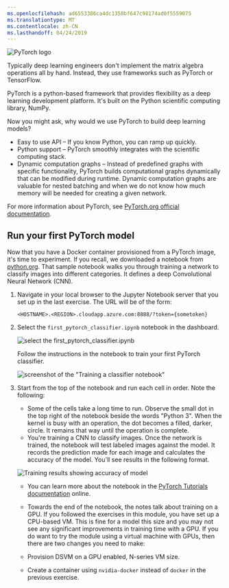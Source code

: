 ```yaml
---
ms.openlocfilehash: ad6553386ca4dc1358bf647c98174ad0f5559075
ms.translationtype: MT
ms.contentlocale: zh-CN
ms.lasthandoff: 04/24/2019
---
```

![PyTorch logo](../media/5-image1.png) 

Typically deep learning engineers don't implement the matrix algebra operations all by hand. Instead, they use frameworks such as PyTorch or TensorFlow.  

PyTorch is a python-based framework that provides flexibility as a deep learning development platform. It's built on the Python scientific computing library, NumPy. 

Now you might ask, why would we use PyTorch to build deep learning models?  

- Easy to use API – If you know Python, you can ramp up quickly.
- Python support – PyTorch smoothly integrates with the scientific computing stack.
- Dynamic computation graphs – Instead of predefined graphs with specific functionality, PyTorch builds computational graphs dynamically that can be modified during runtime. Dynamic computation graphs are valuable for nested batching and when we do not know how much memory will be needed for creating a given network.

For more information about PyTorch, see [PyTorch.org official documentation](https://pytorch.org/about/).

## <a name="run-your-first-pytorch-model"></a>Run your first PyTorch model

Now that you have a Docker container provisioned from a PyTorch image, it's time to experiment. If you recall, we downloaded a notebook from [python.org](https://python.org). That sample notebook walks you through training a network to classify images  into different categories. It defines a deep Convolutional Neural Network (CNN).

1. Navigate in your local browser to the Jupyter Notebook server that you set up in the last exercise. The URL will be of the form:

    `<HOSTNAME>.<REGION>.cloudapp.azure.com:8888/?token={sometoken}`

1. Select the `first_pytorch_classifier.ipynb` notebook in the dashboard.

    ![select the first_pytorch_classifier.ipynb](../media/5-image2.PNG)

    Follow the instructions in the notebook to train your first PyTorch classifier.

    ![screenshot of the "Training a classifier notebook"](../media/5-image3.PNG)

2. Start from the top of the notebook and run each cell in order. Note the following:

    - Some of the cells take a long time to run. Observe the small dot in the top right of the notebook beside the words "Python 3". When the kernel is busy with an operation, the dot becomes a filled, darker, circle. It remains that way until the operation is complete. 
    - You're training a CNN to classify images. Once the network is trained, the notebook will test labeled images against the model. It records the prediction made for each image and calculates the accuracy of the model. You'll see results in the following format.

    ![Training results showing accuracy of model](../media/accuracy.png)
    
    - You can learn more about the notebook in the [PyTorch Tutorials documentation](https://pytorch.org/tutorials/beginner/blitz/cifar10_tutorial.html) online.
    
    - Towards the end of the notebook, the notes talk about training on a GPU. If you followed the exercises in this module, you have set up a CPU-based VM. This is fine for a model this size and you may not see any significant improvements in training time with a GPU. If you do want to try the module using a  virtual machine with GPUs, then there are two changes you need to make:
    - Provision DSVM on a GPU enabled, N-series VM size.
    - Create a container using `nvidia-docker` instead of `docker` in the previous exercise.
